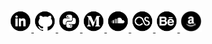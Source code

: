 <link rel="stylesheet" type="text/css" media="all" href="styles.css" />

<main>

<a href="https://www.linkedin.com/in/fernando-celmer/" target="_blank" title="Linkedin">
	<img src="icons/icon-linkedin.png" alt="linkedin" width="35px" height="35px">
</a>
<a href="https://github.com/FernandoCelmer" target="_blank" title="Github">
	<img src="icons/icon-github.png" alt="github" width="35px" height="35px">
</a>
<a href="https://pypi.org/user/fernandocelmer/" target="_blank" title="Pypi">
	<img src="icons/icon-pypi.png" alt="github" width="35px" height="35px">
</a>
<a href="https://medium.com/@fernandocelmer" target="_blank" title="Medium">
	<img src="icons/icon-medium.png" alt="medium" width="35px" height="35px">
</a>
<a href="https://soundcloud.com/fernandocelmer/tracks" target="_blank" title="Soundcloud">
	<img src="icons/icon-soundcloud.png" alt="soundcloud" width="35px" height="35px">
</a>
<a href="https://www.last.fm/user/FernandoCelmer" target="_blank" title="LastFM">
	<img src="icons/icon-lastfm.png" alt="lastfm" width="35px" height="35px">
</a>
<a href="https://www.behance.net/fernandocelmer" target="_blank" title="Behance">
	<img src="icons/icon-behance.png" alt="behance" width="35px" height="35px">
</a>
<a href="https://www.amazon.com.br/hz/wishlist/ls/3CELRK9GZN2Q2" target="_blank" title="Give me a book">
	<img src="icons/icon-amazon.png" alt="behance" width="35px" height="35px">
</a>

</main>